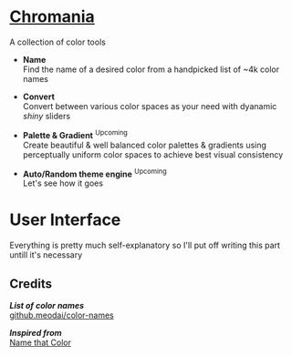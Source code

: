# [Chromania](impawstarlight.github.io/Chromania)
A collection of color tools

- **Name**\
Find the name of a desired color from
a handpicked list of ~4k color names

- **Convert**\
Convert between various color spaces as your need
with dyanamic *shiny* sliders

- **Palette & Gradient** <sup>Upcoming</sup>\
Create beautiful & well balanced color palettes
& gradients using perceptually uniform color
spaces to achieve best visual consistency

- **Auto/Random theme engine** <sup>Upcoming</sup> \
Let's see how it goes

# User Interface
Everything is pretty much self-explanatory
so I'll put off writing this part untill it's necessary

## Credits

***List of color names***\
[github.meodai/color-names](github.com/meodai/color-names)

***Inspired from***\
[Name that Color](chir.ag/projects/name-that-color)


